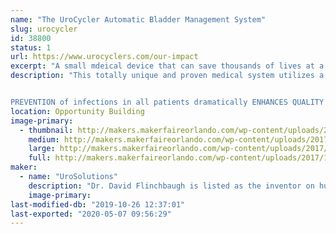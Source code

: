 ```yaml
---
name: "The UroCycler Automatic Bladder Management System"
slug: urocycler
id: 38800
status: 1
url: https://www.urocyclers.com/our-impact
excerpt: "A small mdeical device that can save thousands of lives at a ridiculously low cost."
description: "This totally unique and proven medical system utilizes a precision, passive, low-cost, non-intrusive magnetic valve attached to the outer end of a Foley indwelling catheter, to serve as an external  PROSTHETIC sphincter muscle. In addition to preventing reflux of septic voided urine flowing back into the bladder from the collection bag, this system provides the benefit of sensing bladder filling pressure while allowing the bladder to fill and automatically flush out the body's liquid wastes in a NORMAL CYCLIC manner. The FDA-protocol observed results are amazing, because the REDUCTION IN Catheter-Associated Urinary Tract Infections (CAUTIs) has been proven to be 90.9%!


PREVENTION of infections in all patients dramatically ENHANCES QUALITY OF LIFE and REDUCES suffering, deaths,  and healthcare COSTS. This booth illustrates the principle of operation plus the patient-safety and user-friendly features of this \"Modern Marvel\" (History Channel), patented, life-saving medical system, thus helping to solve a problem which kills an estimated 271 Americans per day, now using a significantly Medicare-Reimbursed extremely effective new product."
location: Opportunity Building
image-primary:
  - thumbnail: http://makers.makerfaireorlando.com/wp-content/uploads/2017/10/Clear_Uro_Horiz-150x150.jpg
    medium: http://makers.makerfaireorlando.com/wp-content/uploads/2017/10/Clear_Uro_Horiz-300x225.jpg
    large: http://makers.makerfaireorlando.com/wp-content/uploads/2017/10/Clear_Uro_Horiz.jpg
    full: http://makers.makerfaireorlando.com/wp-content/uploads/2017/10/Clear_Uro_Horiz.jpg
maker:
  - name: "UroSolutions"
    description: "Dr. David Flinchbaugh is listed as the inventor on hundreds of patents.  He has a PHD in physics and a long history of innovative designs.  He has been the president of Inventors Council of Central Florida for over 40 years and has helped hundreds of people move their ideas toward products.  "
    image-primary: 
last-modified-db: "2019-10-26 12:37:01"
last-exported: "2020-05-07 09:56:29"
---
```

